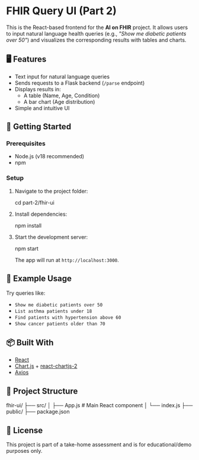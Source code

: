 

# FHIR Query UI (Part 2)

This is the React-based frontend for the **AI on FHIR** project. It allows users to input natural language health queries (e.g., _"Show me diabetic patients over 50"_) and visualizes the corresponding results with tables and charts.

## 🖥️ Features

- Text input for natural language queries
- Sends requests to a Flask backend (`/parse` endpoint)
- Displays results in:
  - A table (Name, Age, Condition)
  - A bar chart (Age distribution)
- Simple and intuitive UI

## 🚀 Getting Started

### Prerequisites

- Node.js (v18 recommended)
- npm

### Setup

1. Navigate to the project folder:

   cd part-2/fhir-ui


2. Install dependencies:

   npm install


3. Start the development server:


   npm start


   The app will run at `http://localhost:3000`.


## 🧠 Example Usage

Try queries like:

* `Show me diabetic patients over 50`
* `List asthma patients under 18`
* `Find patients with hypertension above 60`
* `Show cancer patients older than 70`

## 📦 Built With

* [React](https://reactjs.org/)
* [Chart.js](https://www.chartjs.org/) + [react-chartjs-2](https://github.com/reactchartjs/react-chartjs-2)
* [Axios](https://axios-http.com/)

## 📁 Project Structure


fhir-ui/
├── src/
│   ├── App.js         # Main React component
│   └── index.js
├── public/
├── package.json

## 📄 License

This project is part of a take-home assessment and is for educational/demo purposes only.


